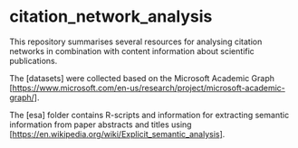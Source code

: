 # citation_network_analysis

This repository summarises several resources for analysing citation networks in combination with content information about scientific publications.

The [datasets] were collected based on the Microsoft Academic Graph [https://www.microsoft.com/en-us/research/project/microsoft-academic-graph/].

The [esa] folder contains R-scripts and information for extracting semantic information from paper abstracts and titles using [https://en.wikipedia.org/wiki/Explicit_semantic_analysis]. 
